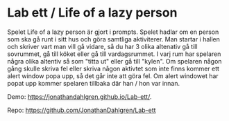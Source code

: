 # Lab ett / Life of a lazy person

Spelet Life of a lazy person är gjort i prompts. Spelet hadlar om en person som ska gå runt i sitt hus och göra samtliga aktiviterer.
Man startar i hallen och skriver vart man vill gå vidare, så du har 3 olika altenativ gå till sovrummet, gå till köket eller gå till vardagsrummet.
I varj rum har spelaren några olika altentiv så som "titta ut" eller gå till "kylen".
Om spelaren någon gång skulle skriva fel eller skriva någon aktivtet som inte finns kommer ett alert window popa upp, så det går inte att göra fel. Om alert windowet har popat upp kommer spelaren tillbaka där han / hon var innan.

Demo: https://jonathandahlgren.github.io/Lab-ett/.

Repo: https://github.com/JonathanDahlgren/Lab-ett
